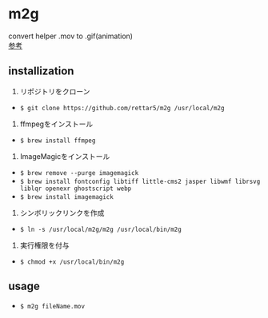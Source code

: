 # m2g
convert helper .mov to .gif(animation)  
[参考](http://qiita.com/syamaoka/items/4d4054cd75df00460925)

## installization
1. リポジトリをクローン
  - `$ git clone https://github.com/rettar5/m2g /usr/local/m2g`
1. ffmpegをインストール
  - `$ brew install ffmpeg`
1. ImageMagicをインストール
  - `$ brew remove --purge imagemagick`
  - `$ brew install fontconfig libtiff little-cms2 jasper libwmf librsvg liblqr openexr ghostscript webp`
  - `$ brew install imagemagick`
1. シンボリックリンクを作成
  - `$ ln -s /usr/local/m2g/m2g /usr/local/bin/m2g`
1. 実行権限を付与
  - `$ chmod +x /usr/local/bin/m2g`

## usage
- `$ m2g fileName.mov`
